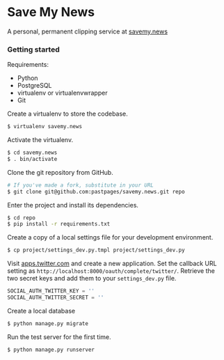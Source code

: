 # Save My News

A personal, permanent clipping service at [savemy.news](http://savemy.news/)

### Getting started

Requirements:

* Python
* PostgreSQL
* virtualenv or virtualenvwrapper
* Git

Create a virtualenv to store the codebase.

```bash
$ virtualenv savemy.news
```

Activate the virtualenv.

```bash
$ cd savemy.news
$ . bin/activate
```

Clone the git repository from GitHub.

```bash
# If you've made a fork, substitute in your URL
$ git clone git@github.com:pastpages/savemy.news.git repo
```

Enter the project and install its dependencies.

```bash
$ cd repo
$ pip install -r requirements.txt
```

Create a copy of a local settings file for your development environment.

```bash
$ cp project/settings_dev.py.tmpl project/settings_dev.py
```

Visit [apps.twitter.com](http://apps.twitter.com) and create a new application. Set the callback URL setting as `http://localhost:8000/oauth/complete/twitter/`. Retrieve the two secret keys and add them to your `settings_dev.py` file.

```python
SOCIAL_AUTH_TWITTER_KEY = ''
SOCIAL_AUTH_TWITTER_SECRET = ''
```

Create a local database

```bash
$ python manage.py migrate
```

Run the test server for the first time.

```bash
$ python manage.py runserver
```
